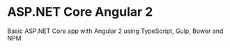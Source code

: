 # ASP.NET Core Angular 2
Basic ASP.NET Core app with Angular 2 using TypeScript, Gulp, Bower and NPM
